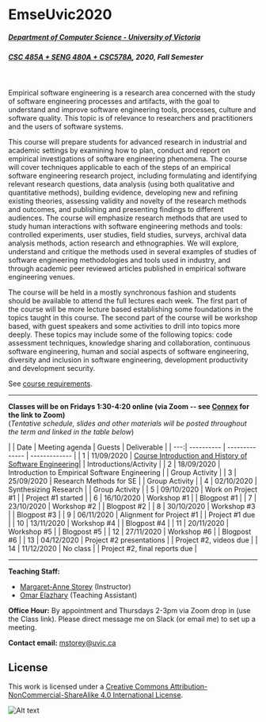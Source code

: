 # EmseUvic2020

##### [Department of Computer Science - University of Victoria](http://www.csc.uvic.ca/)
##### [CSC 485A + SENG 480A + CSC578A](https://heat.csc.uvic.ca/coview/course/2020091/CSC578A), 2020, Fall Semester
<br>

Empirical software engineering is a research area concerned with the study of software engineering processes and artifacts, with the goal to understand and improve software engineering tools, processes, culture and software quality. This topic is of relevance to researchers and practitioners and the users of software systems.

This course will prepare students for advanced research in industrial and academic settings by examining how to plan, conduct and report on empirical investigations of software engineering phenomena. The course will cover techniques applicable to each of the steps of an empirical software engineering research project, including formulating and identifying relevant research questions, data analysis (using both qualitative and quantitative methods), building evidence, developing new and refining existing theories, assessing validity and novelty of the research methods and outcomes, and publishing and presenting findings to different audiences. The course will emphasize research methods that are used to study human interactions with software engineering methods and tools: controlled experiments, user studies, field studies, surveys, archival data analysis methods, action research and ethnographies. We will explore, understand and critique the methods used in several examples of studies of software engineering methodologies and tools used in industry, and through academic peer reviewed articles published in empirical software engineering venues.​

The course will be held in a mostly synchronous fashion and students should be available to attend the full lectures each week. 
The first part of the course will be more lecture based establishing some foundations in the topics taught in this course. 
The second part of the course will be workshop based, with guest speakers and some activities to drill into topics more deeply.  These topics may include some of the following topics: code assessment techniques, knowledge sharing and collaboration, continuous software engineering, human and social aspects of software engineering, diversity and inclusion in software engineering, development productivity and development security. 

See [course requirements](requirements.md).

---

**Classes will be on Fridays 1:30-4:20 online (via Zoom -- see [Connex](https://connex.csc.uvic.ca/portal/site/emse2020) for the link to Zoom)**  
(*Tentative schedule, slides and other materials will be posted throughout the term and linked in the table below*)


| | Date | Meeting agenda | Guests | Deliverable | 
| ---:| ---------- | -------------- | ------------- | 
| 1 | 11/09/2020 | [Course Introduction and History of Software Engineering](resources/introduction.md)| | Introductions/Activity | 
| 2 | 18/09/2020 | Introduction to Empirical Software Engineering | | Group Activity | 
| 3 | 25/09/2020 | Research Methods for SE | | Group Activity | 
| 4 | 02/10/2020 | Synthesizing Research | | Group Activity | 
| 5 | 09/10/2020 | Work on Project #1 | | Project #1 started |
| 6 | 16/10/2020 | Workshop #1 | | Blogpost #1 |
| 7 | 23/10/2020 | Workshop #2 | | Blogpost #2 |
| 8 | 30/10/2020 | Workshop #3 | | Blogpost #3 |
| 9 | 06/11/2020 | Alignment for Project #1 | | Project #1 due | 
| 10 | 13/11/2020 | Workshop #4 | | Blogpost #4 |
| 11 | 20/11/2020 | Workshop #5 | | Blogpost #5 |
| 12 | 27/11/2020 | Workshop #6 | | Blogpost #6 |
| 13 | 04/12/2020 | Project #2 presentations | | Project #2, videos due | 
| 14 | 11/12/2020 | No class | | Project #2, final reports due | 

---

**Teaching Staff:**

- [Margaret-Anne Storey](https://margaretannestorey.com/) (Instructor)
- [Omar Elazhary](http://omazhary.net) (Teaching Assistant)

**Office Hour:** By appointment and Thursdays 2-3pm via Zoom drop in (use the Class link). 
Please direct message me on Slack (or email me) to set up a meeting.

**Contact email:** [mstorey@uvic.ca](mailto:mstorey@uvic.ca)


## License

This work is licensed under a [Creative Commons Attribution-NonCommercial-ShareAlike 4.0 International License](http://creativecommons.org/licenses/by-nc-sa/4.0/).

![Alt text](https://i.creativecommons.org/l/by-nc-sa/4.0/88x31.png "Creative Commons Attribution-NonCommercial-ShareAlike 4.0 International License")

